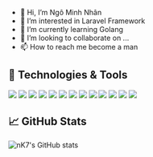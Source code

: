 - 👋 Hi, I’m Ngô Minh Nhân
- 👀 I’m interested in Laravel Framework
- 🌱 I’m currently learning Golang
- 💞️ I’m looking to collaborate on ...
- 📫 How to reach me become a man

## 🔧 Technologies & Tools
![](https://img.shields.io/badge/OS-MacOS-informational?style=flat&logo=macOS&logoColor=#000000&color=2bbc8a)
![](https://img.shields.io/badge/OS-Ubuntu-informational?style=flat&logo=ubuntu&logoColor=#E95420&color=2bbc8a)
![](https://img.shields.io/badge/Editor-VSCode_IDEA-informational?style=flat&logo=visual-studio-code&logoColor=#007ACC&color=2bbc8a)
![](https://img.shields.io/badge/Code-JavaScript-informational?style=flat&logo=javascript&logoColor=#F7DF1E&color=2bbc8a)
![](https://img.shields.io/badge/Code-Golang-informational?style=flat&logo=go&logoColor=#00ADD8&color=2bbc8a)
![](https://img.shields.io/badge/Code-Vue-informational?style=flat&logo=vue.js&logoColor=#4FC08D&color=2bbc8a)
![](https://img.shields.io/badge/Shell-Bash-informational?style=flat&logo=gnu-bash&logoColor=#4EAA25&color=2bbc8a)
![](https://img.shields.io/badge/Tools-MySQL-informational?style=flat&logo=mysql&logoColor=#4479A1&color=2bbc8a)
![](https://img.shields.io/badge/Tools-PostgreSQL-informational?style=flat&logo=postgresql&logoColor=white&color=2bbc8a)
![](https://img.shields.io/badge/Tools-Neo4j-informational?style=flat&logo=neo4j&logoColor=#008CC1&color=2bbc8a)
![](https://img.shields.io/badge/Tools-Docker-informational?style=flat&logo=docker&logoColor=#2496ED&color=2bbc8a)
![](https://img.shields.io/badge/Tools-Kubernetes-informational?style=flat&logo=kubernetes&logoColor=#326CE5&color=2bbc8a)
![](https://img.shields.io/badge/Tools-Kubernetes-informational?style=flat&logo=kubernetes&logoColor=#326CE5&color=2bbc8a)


## &#x1f4c8; GitHub Stats

![nK7's GitHub stats](https://github-readme-stats.vercel.app/api?username=nK2708&show_icons=true&theme=tokyonight&count_private=true&include_all_commits=true)



<!-- Resources -->
<!-- Icons: https://simpleicons.org/ -->
<!-- GitHub Stats: https://github.com/anuraghazra/github-readme-stats -->
<!-- Emojis: https://emojipedia.org/emoji/ -->
<!-- HTML Emojis: https://www.fileformat.info/index.htm -->
<!-- Shields: https://shields.io/ -->
<!-- Awesome GitHub Profile README: https://github.com/abhisheknaiidu/awesome-github-profile-readme -->

<!---
nK2708/nK2708 is a ✨ special ✨ repository because its `README.md` (this file) appears on your GitHub profile.
You can click the Preview link to take a look at your changes.
--->
